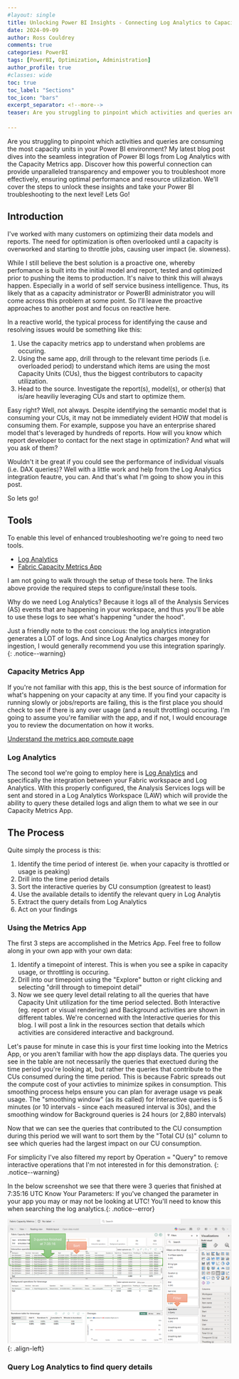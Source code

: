 ```yaml
---
#layout: single
title: Unlocking Power BI Insights - Connecting Log Analytics to Capacity Metrics for Enhanced Troubleshooting
date: 2024-09-09
author: Ross Couldrey
comments: true
categories: PowerBI
tags: [PowerBI, Optimization, Administration]
author_profile: true
#classes: wide
toc: true
toc_label: "Sections"
toc_icon: "bars"
excerpt_separator: <!--more-->
teaser: Are you struggling to pinpoint which activities and queries are consuming the most capacity units in your Power BI environment? My latest blog post dives into the seamless integration of Power BI logs from Log Analytics with the Capacity Metrics app. Discover how this powerful connection can provide unparalleled transparency and empower you to troubleshoot more effectively, ensuring optimal performance and resource utilization. We'll cover the steps to unlock these insights and take your Power BI troubleshooting to the next level!  Lets Go!

---
```

Are you struggling to pinpoint which activities and queries are consuming the most capacity units in your Power BI environment? My latest blog post dives into the seamless integration of Power BI logs from Log Analytics with the Capacity Metrics app. Discover how this powerful connection can provide unparalleled transparency and empower you to troubleshoot more effectively, ensuring optimal performance and resource utilization. We'll cover the steps to unlock these insights and take your Power BI troubleshooting to the next level!  Lets Go!
<!--more-->

## Introduction
I've worked with many customers on optimizing their data models and reports.  The need for optimization is often overlooked until a capacity is overworked and starting to throttle jobs, causing user impact (ie. slowness).

While I still believe the best solution is a proactive one, whereby perfomance is built into the initial model and report, tested and optimized prior to pushing the items to production.  It's naive to think this will always happen. Especially in a world of self service business intelligence.  Thus, its likely that as a capacity administrator or PowerBI administrator you will come across this problem at some point.  So I'll leave the proactive approaches to another post and focus on reactive here.

In a reactive world, the typical process for identifying the cause and resolving issues would be something like this:
1) Use the capacity metrics app to understand when problems are occuring.
2) Using the same app, drill through to the relevant time periods (i.e. overloaded period) to understand which items are using the most Capacity Units (CUs), thus the biggest contributors to capacity utilization.
3) Head to the source.  Investigate the report(s), model(s), or other(s) that is/are heaviliy leveraging CUs and start to optimize them.

Easy right?  Well, not always.  Despite identifying the semantic model that is consuming your CUs, it may not be immediately evident HOW that model is consuming them.  For example, suppose you have an enterprise shared model that's leveraged by hundreds of reports.  How will you know which report developer to contact for the next stage in optimization?  And what will you ask of them?  

Wouldn't it be great if you could see the performance of individual visuals (i.e. DAX queries)?  Well with a little work and help from the Log Analytics integration feautre, you can.  And that's what I'm going to show you in this post.

So lets go!

## Tools

To enable this level of enhanced troubleshooting we're going to need two tools.

- [Log Analytics](https://learn.microsoft.com/en-us/power-bi/transform-model/log-analytics/desktop-log-analytics-overview) 
- [Fabric Capacity Metrics App](https://learn.microsoft.com/en-us/fabric/enterprise/metrics-app)

I am not going to walk through the setup of these tools here. The links above provide the required steps to configure/install these tools.

Why do we need Log Analytics? Because it logs all of the Analysis Services (AS) events that are happening in your workspace, and thus you'll be able to use these logs to see what's happening "under the hood".  

Just a friendly note to the cost concious: the log analytics integration generates a LOT of logs.  And since Log Analytics charges money for ingestion, I would generally recommend you use this integration sparingly. {: .notice--warning}

### Capacity Metrics App

If you're not familiar with this app, this is the best source of information for what's happening on your capacity at any time.  If you find your capacity is running slowly or jobs/reports are failing, this is the first place you should check to see if there is any over usage (and a result throttling) occuring.  I'm going to assume you're familiar with the app, and if not, I would encourage you to review the documentation on how it works.

[Understand the metrics app compute page](https://learn.microsoft.com/en-us/fabric/enterprise/metrics-app-compute-page)

### Log Analytics

The second tool we're going to employ here is [Log Analytics](https://learn.microsoft.com/en-us/power-bi/transform-model/log-analytics/desktop-log-analytics-overview) and specifically the integration between your Fabric workspace and Log Analytics.  With this properly configured, the Analysis Services logs will be sent and stored in a Log Analytics Workspace (LAW) which will provide the ability to query these detailed logs and align them to what we see in our Capacity Metrics App.

## The Process

Quite simply the process is this:
1) Identify the time period of interest (ie. when your capacity is throttled or usage is peaking)
2) Drill into the time period details
3) Sort the interactive queries by CU consumption (greatest to least)
4) Use the available details to identify the relevant query in Log Analytis
5) Extract the query details from Log Analytics
6) Act on your findings

### Using the Metrics App
The first 3 steps are accomplished in the Metrics App.  Feel free to follow along in your own app with your own data:
1) Identify a timepoint of interest.  This is when you see a spike in capacity usage, or throttling is occuring.
2) Drill into our timepoint using the "Explore" button or right clicking and selecting "drill through to timepoint detail" 
3) Now we see query level detail relating to all the queries that have Capacity Unit utilization for the time period selected.  Both Interactive (eg. report or visual rendering) and Background activities are shown in different tables.  We're concerned with the Interactive queries for this blog.  I will post a link in the resources section that details which activities are considered interactive and background.

Let's pause for minute in case this is your first time looking into the Metrics App, or you aren't familiar with how the app displays data.  The queries you see in the table are not necessarily the queries that exectued during the time period you're looking at, but rather the queries that contribute to the CUs consumed during the time period.  This is because Fabric spreads out the compute cost of your activties to minimize spikes in consumption.  This smoothing process helps ensure you can plan for average usage vs peak usage.  The "smoothing window" (as its called) for Interactive queries is 5 minutes (or 10 intervals - since each measured interval is 30s), and the smoothing window for Background queries is 24 hours (or 2,880 intervals)

Now that we can see the queries that contributed to the CU consumption during this period we will want to sort them by the "Total CU (s)" column to see which queries had the largest impact on our CU consumption.

For simplicity I've also filtered my report by Operation = "Query" to remove interactive operations that I'm not interested in for this demonstration. {: .notice--warning}

In the below screenshot we see that there were 3 queries that finished at 7:35:16 UTC 
Know Your Parameters: If you've changed the parameter in your app you may or may not be looking at UTC!  You'll need to know this when searching the log analytics.{: .notice--error}

![CapacityMetricsApp](\assets\images\FabricMetricsLogAnalytics\MetricsAppScreenshot.png){: .align-left}

### Query Log Analytics to find query details

